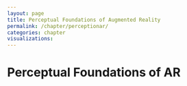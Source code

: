 ```yaml
---
layout: page
title: Perceptual Foundations of Augmented Reality
permalink: /chapter/perceptionar/
categories: chapter
visualizations:
---
```


# Perceptual Foundations of AR
